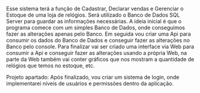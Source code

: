 Esse sistema terá a função de Cadastrar, Declarar vendas e Gerenciar o Estoque de uma loja de relógios.
Será utilizado o Banco de Dados SQL Server para guardar as informações necessárias.
A ideia inicial é que o programa comece com um simples Banco de Dados, onde conseguimos fazer as alterações apenas pelo Banco.
Em seguida vou criar uma Api para consumir os dados do Banco de Dados e conseguir fazer as alterações no Banco pelo console.
Para finalizar vai ser criado uma interface via Web para consumir a Api e conseguir fazer as alterações usando a própria Web, na parte da Web também vai conter gráficos que nos mostram a quantidade de relógios que temos no estoque, etc.


Projeto apartado:
Após finalizado, vou criar um sistema de login, onde implementarei níveis de usuários e permissões dentro da aplicação.
